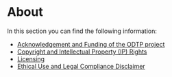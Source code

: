 # About

In this section you can find the following information:

- [Acknowledgement and Funding of the ODTP project](acknowledgement.md)
- [Copyright and Intellectual Property (IP) Rights](copyright.md)
- [Licensing](licensing.md)
- [Ethical Use and Legal Compliance Disclaimer](disclaimer.md)
